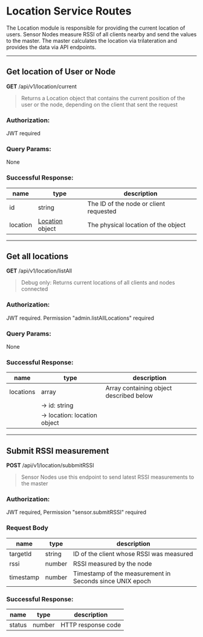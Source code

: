 # Location Service Routes
The Location module is responsible for providing the current location of users.
Sensor Nodes measure RSSI of all clients nearby and send the values to the master. The master calculates the location via trilateration and provides the data via API endpoints. 
 
 ---
 
## Get location of User or Node
**GET** /api/v1/location/current
>Returns a Location object that contains the current position of the user or the node, depending on the client that sent the request
### Authorization:
JWT required
### Query Params:
None
### Successful Response:
|name|type|description|
|--|--|--|
|id|string|The ID of the node or client requested|
|location|[Location](https://github.com/nickcrd/trable-api-docs/tree/master/models/location.md) object|The physical location of the object
---

## Get all locations
**GET** /api/v1/location/listAll
> Debug only: Returns current locations of all clients and nodes connected
### Authorization:
JWT required. Permission "admin.listAllLocations" required
### Query Params: 
None
### Successful Response:
|name|type|description|
|--|--|--|
|locations|array|Array containing object described below|
| |-> id: string||
| |-> location: location object
---

## Submit RSSI measurement
**POST** /api/v1/location/subbmitRSSI
> Sensor Nodes use this endpoint to send latest RSSI measurements to the master
### Authorization: 
JWT required, Permission "sensor.submitRSSI" required
### Request Body
|name|type|description|
|--|--|--|
|targetId|string|ID of the client whose RSSI was measured|
|rssi|number|RSSI measured by the node|
|timestamp|number|Timestamp of the measurement in Seconds since UNIX epoch|

### Successful Response:
|name|type|description|
|--|--|--|
|status|number|HTTP response code|


